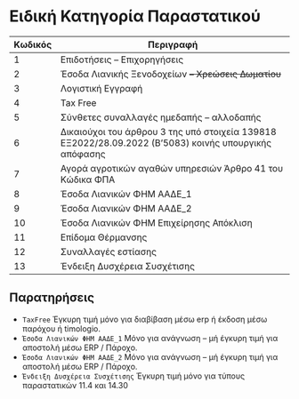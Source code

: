 # Ειδική Κατηγορία Παραστατικού

| Κωδικός | Περιγραφή                                                                                             |
|---------|-------------------------------------------------------------------------------------------------------|
| 1       | Επιδοτήσεις – Επιχορηγήσεις                                                                           |
| 2       | Έσοδα Λιανικής Ξενοδοχείων ~~– Χρεώσεις Δωματίου~~                                                    |
| 3       | Λογιστική Εγγραφή                                                                                     |
| 4       | Tax Free                                                                                              |
| 5       | Σύνθετες συναλλαγές ημεδαπής – αλλοδαπής                                                              |
| 6       | Δικαιούχοι του άρθρου 3 της υπό στοιχεία 139818 ΕΞ2022/28.09.2022 (Β’5083) κοινής υπουργικής απόφασης |
| 7       | Αγορά αγροτικών αγαθών υπηρεσιών Άρθρο 41 του Κώδικα ΦΠΑ                                              | 
| 8       | Έσοδα Λιανικών ΦΗΜ ΑΑΔΕ_1                                                                             |
| 9       | Έσοδα Λιανικών ΦΗΜ ΑΑΔΕ_2                                                                             |
| 10      | Έσοδα Λιανικών ΦΗΜ Επιχείρησης Απόκλιση                                                               |
| 11      | Επίδομα Θέρμανσης                                                                                     |
| 12      | Συναλλαγές εστίασης                                                                                   |
| 13      | Ένδειξη Δυσχέρεια Συσχέτισης                                                                          |

## Παρατηρήσεις

- `TaxFree` Έγκυρη τιμή μόνο για διαβίβαση μέσω erp ή έκδοση μέσω παρόχου ή timologio.
- `Έσοδα Λιανικών ΦΗΜ ΑΑΔΕ_1` Μόνο για ανάγνωση – μή έγκυρη τιμή για αποστολή μέσω ERP / Πάροχο.
- `Έσοδα Λιανικών ΦΗΜ ΑΑΔΕ_2` Μόνο για ανάγνωση – μή έγκυρη τιμή για αποστολή μέσω ERP / Πάροχο.
- `Ένδειξη Δυσχέρεια Συσχέτισης` Έγκυρη τιμή μόνο για τύπους παραστατικών 11.4 και 14.30